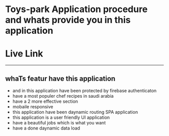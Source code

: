 # Toys-park Application procedure and whats provide you in this application

# Live Link 
  
<hr>

## whaTs featur have this application 
* and in this application have been protected by firebase authenticaton
* have a most populer chef recipes in saudi arabia 
* have a  2 more effective section 
* mobaile responsive
* this application have been daynamic routing SPA application
* this application is a user friendly UI application
* have a beautiful jobs which is what you want 
* have a done daynamic data load